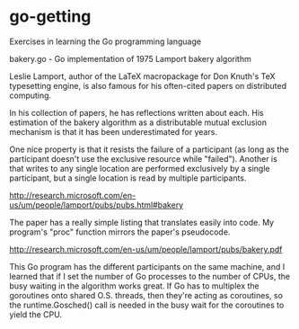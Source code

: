 go-getting
==========

Exercises in learning the Go programming language


bakery.go - Go implementation of 1975 Lamport bakery algorithm

  Leslie Lamport, author of the LaTeX macropackage for Don Knuth's TeX
  typesetting engine, is also famous for his often-cited papers on
  distributed computing.

  In his collection of papers, he has reflections written about each.
  His estimation of the bakery algorithm as a distributable mutual
  exclusion mechanism is that it has been underestimated for years.

  One nice property is that it resists the failure of a participant
  (as long as the participant doesn't use the exclusive resource while
  "failed").  Another is that writes to any single location are
  performed exclusively by a single participant, but a single location
  is read by multiple participants.

  http://research.microsoft.com/en-us/um/people/lamport/pubs/pubs.html#bakery

  The paper has a really simple listing that translates easily into
  code.  My program's "proc" function mirrors the paper's pseudocode.

  http://research.microsoft.com/en-us/um/people/lamport/pubs/bakery.pdf

  This Go program has the different participants on the same machine,
  and I learned that if I set the number of Go processes to the number
  of CPUs, the busy waiting in the algorithm works great.  If Go has
  to multiplex the goroutines onto shared O.S. threads, then they're
  acting as coroutines, so the runtime.Gosched() call is needed in the
  busy wait for the coroutines to yield the CPU.
